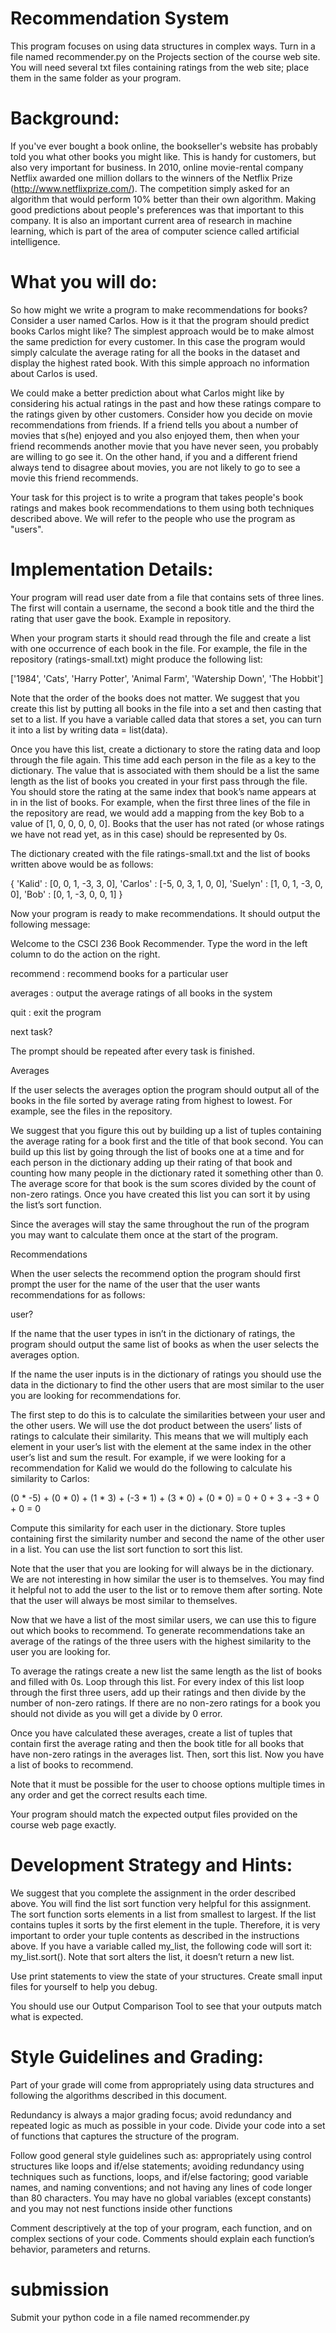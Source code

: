 # Recommendation System

This program focuses on using data structures in complex ways.  Turn in a file named recommender.py on the Projects section of the course web site. You will need several txt files containing ratings from the web site; place them in the same folder as your program.

# Background:

If you've ever bought a book online, the bookseller's website has probably told you what other books you might like. This is handy for customers, but also very important for business. In 2010, online movie-rental company Netflix awarded one million dollars to the winners of the Netflix Prize (http://www.netflixprize.com/). The competition simply asked for an algorithm that would perform 10% better than their own algorithm. Making good predictions about people's preferences was that important to this company. It is also an important current area of research in machine learning, which is part of the area of computer science called artificial intelligence.

# What you will do:

So how might we write a program to make recommendations for books? Consider a user named Carlos. How is it that the program should predict books Carlos might like? The simplest approach would be to make almost the same prediction for every customer. In this case the program would simply calculate the average rating for all the books in the dataset and display the highest rated book. With this simple approach no information about Carlos is used. 

We could make a better prediction about what Carlos might like by considering his actual ratings in the past and how these ratings compare to the ratings given by other customers. Consider how you decide on movie recommendations from friends. If a friend tells you about a number of movies that s(he) enjoyed and you also enjoyed them, then when your friend recommends another movie that you have never seen, you probably are willing to go see it. On the other hand, if you and a different friend always tend to disagree about movies, you are not likely to go to see a movie this friend recommends.

Your task for this project is to write a program that takes people's book ratings and makes book recommendations to them using both techniques described above. We will refer to the people who use the program as "users".

# Implementation Details:

Your program will read user date from a file that contains sets of three lines. The first will contain a username, the second a book title and the third the rating that user gave the book. Example in repository. 

When your program starts it should read through the file and create a list with one occurrence of each book in the file. For example, the file in the repository (ratings-small.txt) might produce the following list:

['1984', 'Cats', 'Harry Potter', 'Animal Farm', 'Watership Down', 'The Hobbit']

Note that the order of the books does not matter. We suggest that you create this list by putting all books in the file into a set and then casting that set to a list. If you have a variable called data that stores a set, you can turn it into a list by writing data = list(data). 

Once you have this list, create a dictionary to store the rating data and loop through the file again. This time add each person in the file as a key to the dictionary. The value that is associated with them should be a list the same length as the list of books you created in your first pass through the file. You should store the rating at the same index that book’s name appears at in in the list of books. For example, when the first three lines of the file in the repository are read, we would add a mapping from the key Bob to a value of [1, 0, 0, 0, 0, 0]. Books that the user has not rated (or whose ratings we have not read yet, as in this case) should be represented by 0s.

The dictionary created with the file ratings-small.txt and the list of books written above would be as follows:

{ 'Kalid'  : [0, 0, 1, -3, 3, 0],  'Carlos' : [-5, 0, 3, 1, 0, 0], 
  'Suelyn' : [1, 0, 1, -3, 0, 0],  'Bob'    : [0, 1, -3, 0, 0, 1]  }

Now your program is ready to make recommendations. It should output the following message:

Welcome to the CSCI 236 Book Recommender. Type the word in the
left column to do the action on the right.

recommend : recommend books for a particular user

averages  : output the average ratings of all books in the system

quit      : exit the program

next task?

The prompt should be repeated after every task is finished.

Averages

If the user selects the averages option the program should output all of the books in the file sorted by average rating from highest to lowest. For example, see the files in the repository.

We suggest that you figure this out by building up a list of tuples containing the average rating for a book first and the title of that book second. You can build up this list by going through the list of books one at a time and for each person in the dictionary adding up their rating of that book and counting how many people in the dictionary rated it something other than 0. The average score for that book is the sum scores divided by the count of non-zero ratings. Once you have created this list you can sort it by using the list’s sort function. 

Since the averages will stay the same throughout the run of the program you may want to calculate them once at the start of the program. 

Recommendations

When the user selects the recommend option the program should first prompt the user for the name of the user that the user wants recommendations for as follows:

user?

If the name that the user types in isn’t in the dictionary of ratings, the program should output the same list of books as when the user selects the averages option.

If the name the user inputs is in the dictionary of ratings you should use the data in the dictionary to find the other users that are most similar to the user you are looking for recommendations for. 

The first step to do this is to calculate the similarities between your user and the other users. We will use the dot product between the users’ lists of ratings to calculate their similarity. This means that we will multiply each element in your user’s list with the element at the same index in the other user’s list and sum the result. For example, if we were looking for a recommendation for Kalid we would do the following to calculate his similarity to Carlos:

(0 * -5) + (0 * 0) + (1 * 3) + (-3 * 1) + (3 * 0) + (0 * 0) = 0 + 0 + 3 + -3 + 0 + 0 = 0

Compute this similarity for each user in the dictionary. Store tuples containing first the similarity number and second the name of the other user in a list. You can use the list sort function to sort this list.

Note that the user that you are looking for will always be in the dictionary. We are not interesting in how similar the user is to themselves. You may find it helpful not to add the user to the list or to remove them after sorting. Note that the user will always be most similar to themselves. 

Now that we have a list of the most similar users, we can use this to figure out which books to recommend. To generate recommendations take an average of the ratings of the three users with the highest similarity to the user you are looking for. 

To average the ratings create a new list the same length as the list of books and filled with 0s. Loop through this list. For every index of this list loop through the first three users, add up their ratings and then divide by the number of non-zero ratings. If there are no non-zero ratings for a book you should not divide as you will get a divide by 0 error. 

Once you have calculated these averages, create a list of tuples that contain first the average rating and then the book title for all books that have non-zero ratings in the averages list. Then, sort this list. Now you have a list of books to recommend.

Note that it must be possible for the user to choose options multiple times in any order and get the correct results each time.  

Your program should match the expected output files provided on the course web page exactly.

# Development Strategy and Hints:	

We suggest that you complete the assignment in the order described above. 
You will find the list sort function very helpful for this assignment. The sort function sorts elements in a list from smallest to largest. If the list contains tuples it sorts by the first element in the tuple. Therefore, it is very important to order your tuple contents as described in the instructions above. If you have a variable called my_list, the following code will sort it: my_list.sort(). Note that sort alters the list, it doesn’t return a new list. 

Use print statements to view the state of your structures. Create small input files for yourself to help you debug. 


You should use our Output Comparison Tool to see that your outputs match what is expected.

# Style Guidelines and Grading:

Part of your grade will come from appropriately using data structures and following the algorithms described in this document.  

Redundancy is always a major grading focus; avoid redundancy and repeated logic as much as possible in your code. Divide your code into a set of functions that captures the structure of the program. 

Follow good general style guidelines such as: appropriately using control structures like loops and if/else statements; avoiding redundancy using techniques such as functions, loops, and if/else factoring; good variable names, and naming conventions; and not having any lines of code longer than 80 characters. You may have no global variables (except constants) and you may not nest functions inside other functions

Comment descriptively at the top of your program, each function, and on complex sections of your code.  Comments should explain each function’s behavior, parameters and returns.  

# submission

Submit your python code in a file named recommender.py

